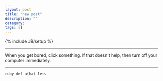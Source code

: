 ```yaml
---
layout: post
title: "new post"
description: ""
category: 
tags: []
---
```

{% include JB/setup %}

----------

When you get bored, click something. If that doesn't help, then turn off your computer immediately.

----------


`` ruby
def a(ha)
    lets
``
